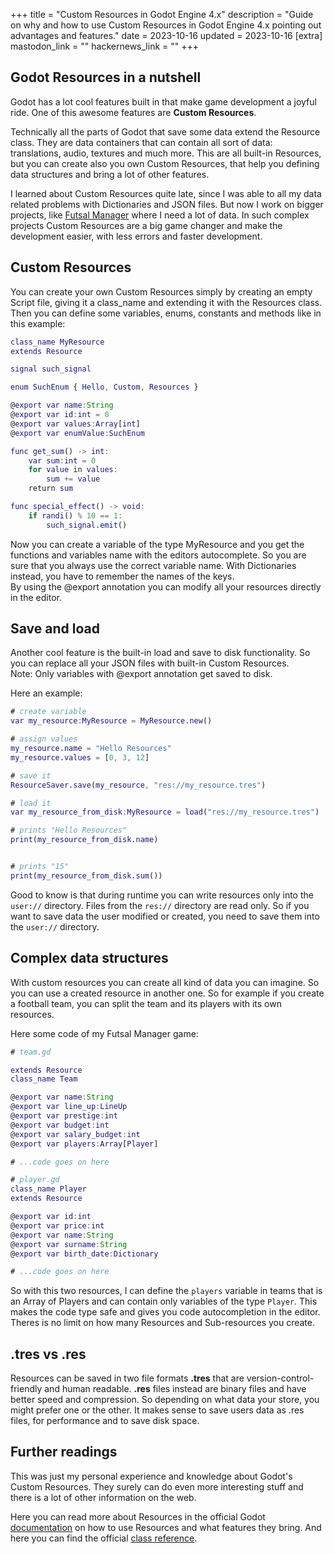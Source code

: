 +++
title = "Custom Resources in Godot Engine 4.x"
description = "Guide on why and how to use Custom Resources in Godot Engine 4.x pointing out advantages and features."
date = 2023-10-16
updated = 2023-10-16
[extra]
mastodon_link = ""
hackernews_link = ""
+++

## Godot Resources in a nutshell
Godot has a lot cool features built in that make game development a joyful ride.
One of this awesome features are **Custom Resources**.

Technically all the parts of Godot that save some data extend the Resource class.
They are data containers that can contain all sort of data: translations, audio, textures and much more.
This are all built-in Resources, but you can create also you own Custom Resources, that help you defining data structures and bring a lot of other features.

I learned about Custom Resources quite late, since I was able to all my data related problems with Dictionaries and JSON files.
But now I work on bigger projects, like [Futsal Manager](https://simondalvai.org/games/futsal-manager/) where I need a lot of data.
In such complex projects Custom Resources are a big game changer and make the development easier, with less errors and faster development.

## Custom Resources
You can create your own Custom Resources simply by creating an empty Script file, giving it a class_name and extending it with the Resources class.
Then you can define some variables, enums, constants and methods like in this example:
```gd
class_name MyResource
extends Resource

signal such_signal

enum SuchEnum { Hello, Custom, Resources }

@export var name:String
@export var id:int = 0
@export var values:Array[int]
@export var enumValue:SuchEnum

func get_sum() -> int:
    var sum:int = 0
    for value in values:
        sum += value
    return sum

func special_effect() -> void:
    if randi() % 10 == 1:
        such_signal.emit()
```

Now you can create a variable of the type MyResource and you get the functions and variables name with the editors autocomplete.
So you are sure that you always use the correct variable name.
With Dictionaries instead, you have to remember the names of the keys.  
By using the @export annotation you can modify all your resources directly in the editor.

## Save and load
Another cool feature is the built-in load and save to disk functionality.
So you can replace all your JSON files with built-in Custom Resources.  
Note: Only variables with @export annotation get saved to disk.

Here an example:
```gd
# create variable
var my_resource:MyResource = MyResource.new()

# assign values
my_resource.name = "Hello Resources"
my_resource.values = [0, 3, 12]

# save it
ResourceSaver.save(my_resource, "res://my_resource.tres")

# load it
var my_resource_from_disk:MyResource = load("res://my_resource.tres")

# prints "Hello Resources"
print(my_resource_from_disk.name)


# prints "15"
print(my_resource_from_disk.sum())

```
Good to know is that during runtime you can write resources only into the `user://` directory.
Files from the `res://` directory are read only.
So if you want to save data the user modified or created, you need to save them into the `user://` directory.

## Complex data structures
With custom resources you can create all kind of data you can imagine.
So you can use a created resource in another one.
So for example if you create a football team, you can split the team and its players with its own resources.

Here some code of my Futsal Manager game:


```gd
# team.gd

extends Resource
class_name Team

@export var name:String
@export var line_up:LineUp
@export var prestige:int
@export var budget:int
@export var salary_budget:int
@export var players:Array[Player]

# ...code goes on here
```

```gd
# player.gd
class_name Player
extends Resource

@export var id:int
@export var price:int
@export var name:String
@export var surname:String
@export var birth_date:Dictionary

# ...code goes on here
```

So with this two resources, I can define the `players` variable in teams that is an Array of Players and can contain only variables of the type `Player`.
This makes the code type safe and gives you code autocompletion in the editor.
Theres is no limit on how many Resources and Sub-resources you create.

## .tres vs .res
Resources can be saved in two file formats **.tres** that are version-control-friendly and human readable.
**.res** files instead are binary files and have better speed and compression.
So depending on what data your store, you might prefer one or the other.
It makes sense to save users data as .res files, for performance and to save disk space.

## Further readings
This was just my personal experience and knowledge about Godot's Custom Resources.
They surely can do even more interesting stuff and there is a lot of other information on the web.

Here you can read more about Resources in the official Godot [documentation](https://docs.godotengine.org/en/stable/tutorials/scripting/resources.html) on how to use Resources and what features they bring.
And here you can find the official [class reference](https://docs.godotengine.org/en/stable/classes/class_resource.html#class-resource).
